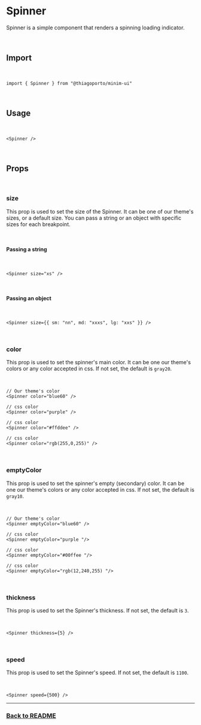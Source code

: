# Spinner

Spinner is a simple component that renders a spinning loading indicator.

<br/>

## Import

<br/>

```tsx
import { Spinner } from "@thiagoporto/minim-ui"
```

<br/>

## Usage

<br/>

```tsx
<Spinner />
```

<br/>

## Props

<br/>

### size

This prop is used to set the size of the Spinner. It can be one of our theme's sizes, or a default size. You can pass a string or an object with specific sizes for each breakpoint.

<br/>

#### Passing a string

<br/>

```tsx
<Spinner size="xs" />
```

<br/>

#### Passing an object

<br/>

```tsx
<Spinner size={{ sm: "nn", md: "xxxs", lg: "xxs" }} />
```

<br/>

### color

This prop is used to set the spinner's main color. It can be one our theme's colors or any color accepted in css. If not set, the default is `gray20`.

<br/>

```tsx
// Our theme's color
<Spinner color="blue60" />

// css color
<Spinner color="purple" />

// css color
<Spinner color="#ffddee" />

// css color
<Spinner color="rgb(255,0,255)" />

```

<br/>

### emptyColor

This prop is used to set the spinner's empty (secondary) color. It can be one our theme's colors or any color accepted in css. If not set, the default is `gray10`.

<br/>

```tsx
// Our theme's color
<Spinner emptyColor="blue60" />

// css color
<Spinner emptyColor="purple "/>

// css color
<Spinner emptyColor="#00ffee "/>

// css color
<Spinner emptyColor="rgb(12,240,255) "/>

```

<br/>

### thickness

This prop is used to set the Spinner's thickness. If not set, the default is `3`.

<br/>

```tsx
<Spinner thickness={5} />
```

<br/>

### speed

This prop is used to set the Spinner's speed. If not set, the default is `1100`.

<br/>

```tsx
<Spinner speed={500} />
```

<hr/>

### [Back to README](../README.md)
